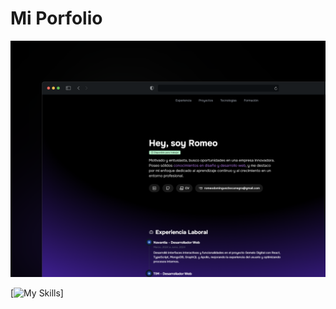 # Mi Porfolio 

![porfolio](https://github.com/RomeoDomiinguez/miPorfolio/blob/master/public/projectos/porfolio.png)

[![My Skills](https://skillicons.dev/icons?i=astro,html,tailwind,js)]

